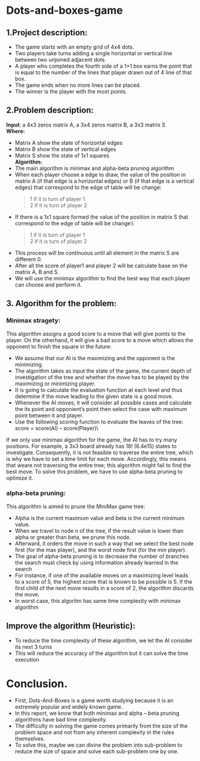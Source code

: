 # Dots-and-boxes-game
## 1.Project description:
 * The game starts with an empty grid of 4x4 dots.
 * Two players take turns adding a single horizontal or vertical line
between two unjoined adjacent dots.
 * A player who completes the fourth side of a 1×1 box earns the
point that is equal to the number of the lines that player drawn out
of 4 line of that box.
 * The game ends when no more lines can be placed.
 * The winner is the player with the most points.
## 2.Problem description:
**Input**: 
 a 4x3 zeros matrix A, a 3x4 zeros matrix B, a 3x3 matrix S\
**Where:** 
- Matrix A show the state of horizontal edges
- Matrix B show the state of vertical edges
- Matrix S show the state of 1x1 squares\
**Algorithm:**
- The main algorithm is minimax and alpha-beta pruning
algorithm
- When each player choose a edge to draw, the value of the
position in matrix A (if that edge is a horizontal edges) or
B (if that edge is a vertical edges) that correspond to the
edge of table will be change:
  > 1 if it is turn of player 1\
  > 2 if it is turn of player 2
- If there is a 1x1 square formed the value of the position in
matrix S that correspond to the edge of table will be change:\
  > 1 if it is turn of player 1\
  > 2 if it is turn of player 2
 - This process will be continuous until all element in the
matrix S are different 0.
- After all the score of player1 and player 2 will be calculate
base on the matrix A, B and S.
- We will use the minimax algorithm to find the best way that
each player can choose and perform it.
## 3. Algorithm for the problem:
### Minimax stragety:
This algorithm assigns a good score to a move that will give points to the
player. On the otherhand, it will give a bad score to a move which allows the
opponent to finish the square in the future:
- We assume that our AI is the maximizing and the opponent is the
minimizing.
- The algorithm takes as input the state of the game, the current
depth of investigation of the tree and whether the move has to be
played by the maximizing or minimizing player.
- It is going to calculate the evaluation function at each level and
thus determine if the move leading to the given state is a good
move.
- Whenever the AI moves, it will consider all possible cases and
calculate the its point and opponient’s point then select the case
with maximum point between it and player.
- Use the following scoring function to evaluate the leaves of the
tree: score = score(AI) – score(Player)\

If we only use minimax algorithm for the game, the AI has to try many
positions. For example, a 3x3 board already has 18! (6.4e15) states to
investigate. Consequently, it is not feasible to traverse the entire tree, which is
why we have to set a time limit for each move. Accordingly, this means that
weare not traversing the entire tree; this algorithm might fail to find the best
move. To solve this problem, we have to use alpha-beta pruning to optimize it.
### alpha-beta pruning:
This algorithm is aimed to prune the MiniMax game tree:
- Alpha is the current maximum value and beta is the current
minimum value.
- When we travel to node n of the tree, if the result value is lower
than alpha or greater than beta, we prune this node.
- Afterward, it orders the move in such a way that we select the best
node first (for the max player), and the worst node first (for the min
player).
- The goal of alpha-beta pruning is to decrease the number of
branches the search must check by using information already
learned in the search
- For instance, if one of the available moves on a maximizing level
leads to a score of 5, the highest score that is known to be possible
is 5. If the first child of the next move results in a score of 2, the
algorithm discards the move.
- In worst case, this algoritm has same time complexity with
minimax algorithm
## Improve the algorithm (Heuristic):
- To reduce the time complexity of these algorithm, we let the AI
consider its next 3 turns
- This will reduce the accuracy of the algorithm but it can solve the
time execution

# Conclusion.
- First, Dots-And-Boxes is a game worth studying because it is an
extremely popular and widely known game.
- In this report, we know that both minimax and alpha – beta pruning
algorithms have bad time complexity.
- The difficulty in solving the game comes primarily from the size of
the problem space and not from any inherent complexity in the
rules themselves.
- To solve this, maybe we can divine the problem into sub-problem
to reduce the size of space and solve each sub-problem one by one.
